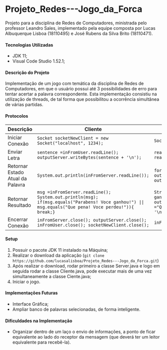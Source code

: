 # Projeto_Redes---Jogo_da_Forca
Projeto para a disciplina de Redes de Computadores, ministrada pelo professor Leandro Sales, implementado pela equipe composta por Lucas Albuquerque Lisboa (18110495) e José Rubens da Silva Brito (18110471).

#### Tecnologias Utilizadas
* JDK 11;
* Visual Code Studio 1.52.1;

#### Descrição do Projeto
Implementação de um jogo com temática da disciplina de Redes de Computadores, em que o usuário possui até 3 possibilidades de erro para tentar acertar a palavra correspondente. Esta implementação consistiu na utilização de threads, de tal forma que possibilitou a ocorrência simultânea de várias partidas.

#### Protocolos
Descrição | Cliente | Servidor
----------| --------| --------
Iniciar Conexão |`Socket socketNewClient = new Socket("localhost", 1234);`|`Socket connectionSocket = socketServer.accept();`
Enviar Letra | ```sentence =inFromUser.readLine();  outputServer.writeBytes(sentence + '\n'); ``` | ```readCliente = inFromGame.readLine();  readCliente = readCliente.toLowerCase();```
Retornar Estado Atual da Palavra | `System.out.println(inFromServer.readLine());` | ```for (int i = 0 ; i <gameSentence.length();i++){  outToGame.writeUTF(letters.get(i) + " ");}  outToGame.writeByte('\n');```
Retornar Resultado | ```msg =inFromServer.readLine(); System.out.println(msg); if(msg.equals("Parabens! Voce ganhou!") \|\| msg.equals("Que pena! Voce perdeu!")){ break;}``` | ```String msg; if(count_lifes < 3) { msg = "Parabens! Voce ganhou!"; } else{ outToGame.writeBytes("Palavraera:"+gameSentence+'\n');msg ="Que pena! Voceperdeu!";}outToGame.writeBytes(msg + '\n');```
Encerrar Conexão | ```inFromServer.close(); outputServer.close(); inFromUser.close(); socketNewClient.close(); ``` | ```inFromGame.close(); outToGame.close();```

#### Setup
1. Possuir o pacote JDK 11 instalado na Máquina;
2. Realizar o download da aplicação (`git clone https://github.com/lucasalisboa/Projeto_Redes---Jogo_da_Forca.git`)
3. Após realizar o download, rodar primeiro a classe Server.java e logo em seguida rodar a classe Cliente.java, pode executar mais de uma vez simultaneamente a classe Ciente.java;
4. Iniciar o jogo.

#### Implementações Futuras
* Interface Gráfica;
* Ampliar banco de palavras selecionadas, de forma inteligente.

#### Dificuldades na Implementação
* Organizar dentro de um laço o envio de informações, a ponto de ficar equivalente ao lado do receptor da mensagem (que deverá ter um leitor equivalente para recebê-la).
